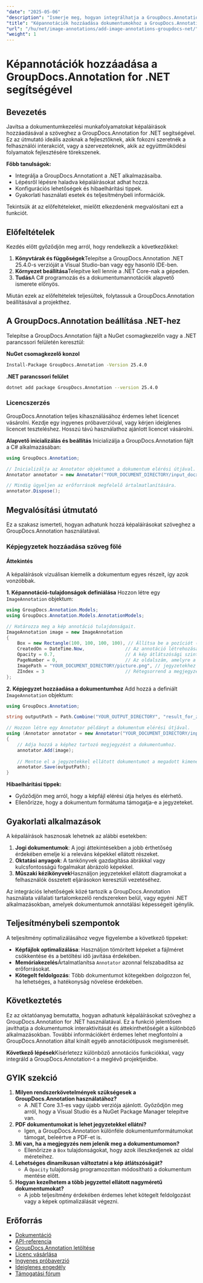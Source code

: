 ```yaml
---
"date": "2025-05-06"
"description": "Ismerje meg, hogyan integrálhatja a GroupDocs.Annotationt .NET-projektjeibe, hogy képaláírásokkal gazdagítsa dokumentumait. Javítsa a felhasználói elköteleződést és egyszerűsítse az együttműködést."
"title": "Képannotációk hozzáadása dokumentumokhoz a GroupDocs.Annotation for .NET használatával"
"url": "/hu/net/image-annotations/add-image-annotations-groupdocs-net/"
"weight": 1
---
```


# Képannotációk hozzáadása a GroupDocs.Annotation for .NET segítségével

## Bevezetés

Javítsa a dokumentumkezelési munkafolyamatokat képaláírások hozzáadásával a szöveghez a GroupDocs.Annotation for .NET segítségével. Ez az útmutató ideális azoknak a fejlesztőknek, akik fokozni szeretnék a felhasználói interakciót, vagy a szervezeteknek, akik az együttműködési folyamatok fejlesztésére törekszenek.

**Főbb tanulságok:**
- Integrálja a GroupDocs.Annotationt a .NET alkalmazásaiba.
- Lépésről lépésre haladva képaláírásokat adhat hozzá.
- Konfigurációs lehetőségek és hibaelhárítási tippek.
- Gyakorlati használati esetek és teljesítménybeli információk.

Tekintsük át az előfeltételeket, mielőtt elkezdenénk megvalósítani ezt a funkciót.

## Előfeltételek
Kezdés előtt győződjön meg arról, hogy rendelkezik a következőkkel:

1. **Könyvtárak és függőségek**Telepítse a GroupDocs.Annotation .NET 25.4.0-s verzióját a Visual Studio-ban vagy egy hasonló IDE-ben.
2. **Környezet beállítása**Telepítve kell lennie a .NET Core-nak a gépeden.
3. **Tudás**A C# programozás és a dokumentumannotációk alapvető ismerete előnyös.

Miután ezek az előfeltételek teljesültek, folytassuk a GroupDocs.Annotation beállításával a projekthez.

## A GroupDocs.Annotation beállítása .NET-hez
Telepítse a GroupDocs.Annotation fájlt a NuGet csomagkezelőn vagy a .NET parancssori felületén keresztül:

**NuGet csomagkezelő konzol**
```bash
Install-Package GroupDocs.Annotation -Version 25.4.0
```

**.NET parancssori felület**
```bash
dotnet add package GroupDocs.Annotation --version 25.4.0
```

### Licencszerzés
GroupDocs.Annotation teljes kihasználásához érdemes lehet licencet vásárolni. Kezdje egy ingyenes próbaverzióval, vagy kérjen ideiglenes licencet teszteléshez. Hosszú távú használathoz ajánlott licencet vásárolni.

**Alapvető inicializálás és beállítás**
Inicializálja a GroupDocs.Annotation fájlt a C# alkalmazásában:

```csharp
using GroupDocs.Annotation;

// Inicializálja az Annotator objektumot a dokumentum elérési útjával.
Annotator annotator = new Annotator("YOUR_DOCUMENT_DIRECTORY/input_docx.docx");

// Mindig ügyeljen az erőforrások megfelelő ártalmatlanítására.
annotator.Dispose();
```

## Megvalósítási útmutató
Ez a szakasz ismerteti, hogyan adhatunk hozzá képaláírásokat szöveghez a GroupDocs.Annotation használatával.

### Képjegyzetek hozzáadása szöveg fölé
#### Áttekintés
A képaláírások vizuálisan kiemelik a dokumentum egyes részeit, így azok vonzóbbak.

**1. Képannotáció-tulajdonságok definiálása**
Hozzon létre egy `ImageAnnotation` objektum:

```csharp
using GroupDocs.Annotation.Models;
using GroupDocs.Annotation.Models.AnnotationModels;

// Határozza meg a kép annotáció tulajdonságait.
ImageAnnotation image = new ImageAnnotation
{
    Box = new Rectangle(100, 100, 100, 100), // Állítsa be a pozíciót (X, Y) és a méretet (szélesség, magasság).
    CreatedOn = DateTime.Now,               // Az annotáció létrehozásának időbélyege.
    Opacity = 0.7,                          // A kép átlátszósági szintje.
    PageNumber = 0,                         // Az oldalszám, amelyre a jegyzetet helyezni kell.
    ImagePath = "YOUR_DOCUMENT_DIRECTORY/picture.png", // jegyzetekhez használt képfájl elérési útja.
    ZIndex = 3                              // Rétegsorrend a megjegyzések rendereléséhez.
};
```

**2. Képjegyzet hozzáadása a dokumentumhoz**
Add hozzá a definiált `ImageAnnotation` objektum:

```csharp
using GroupDocs.Annotation;

string outputPath = Path.Combine("YOUR_OUTPUT_DIRECTORY", "result_for_zIndex.docx");

// Hozzon létre egy Annotator példányt a dokumentum elérési útjával.
using (Annotator annotator = new Annotator("YOUR_DOCUMENT_DIRECTORY/input_docx.docx"))
{
    // Adja hozzá a képhez tartozó megjegyzést a dokumentumhoz.
    annotator.Add(image);
    
    // Mentse el a jegyzetekkel ellátott dokumentumot a megadott kimeneti elérési úton.
    annotator.Save(outputPath);
}
```

**Hibaelhárítási tippek:**
- Győződjön meg arról, hogy a képfájl elérési útja helyes és elérhető.
- Ellenőrizze, hogy a dokumentum formátuma támogatja-e a jegyzeteket.

## Gyakorlati alkalmazások
A képaláírások hasznosak lehetnek az alábbi esetekben:

1. **Jogi dokumentumok**: A jogi áttekintésekben a jobb érthetőség érdekében emelje ki a releváns képekkel ellátott részeket.
2. **Oktatási anyagok**: A tankönyvek gazdagítása ábrákkal vagy kulcsfontosságú fogalmakat ábrázoló képekkel.
3. **Műszaki kézikönyvek**Használjon jegyzetekkel ellátott diagramokat a felhasználók összetett eljárásokon keresztüli vezetéséhez.

Az integrációs lehetőségek közé tartozik a GroupDocs.Annotation használata vállalati tartalomkezelő rendszereken belül, vagy egyéni .NET alkalmazásokban, amelyek dokumentumok annotálási képességeit igénylik.

## Teljesítménybeli szempontok
A teljesítmény optimalizálásához vegye figyelembe a következő tippeket:
- **Képfájlok optimalizálása**: Használjon tömörített képeket a fájlméret csökkentése és a betöltési idő javítása érdekében.
- **Memóriakezelés**Ártalmatlanítsa `Annotator` azonnal felszabadítsa az erőforrásokat.
- **Kötegelt feldolgozás**: Több dokumentumot kötegekben dolgozzon fel, ha lehetséges, a hatékonyság növelése érdekében.

## Következtetés
Ez az oktatóanyag bemutatta, hogyan adhatunk képaláírásokat szöveghez a GroupDocs.Annotation for .NET használatával. Ez a funkció jelentősen javíthatja a dokumentumok interaktivitását és áttekinthetőségét a különböző alkalmazásokban. További információkért érdemes lehet megfontolni a GroupDocs.Annotation által kínált egyéb annotációtípusok megismerését.

**Következő lépések**Kísérletezz különböző annotációs funkciókkal, vagy integráld a GroupDocs.Annotation-t a meglévő projektjeidbe.

## GYIK szekció
1. **Milyen rendszerkövetelmények szükségesek a GroupDocs.Annotation használatához?**
   - A .NET Core 3.1-es vagy újabb verziója ajánlott. Győződjön meg arról, hogy a Visual Studio és a NuGet Package Manager telepítve van.
2. **PDF dokumentumokat is lehet jegyzetekkel ellátni?**
   - Igen, a GroupDocs.Annotation különféle dokumentumformátumokat támogat, beleértve a PDF-et is.
3. **Mi van, ha a megjegyzés nem jelenik meg a dokumentumomon?**
   - Ellenőrizze a `Box` tulajdonságokat, hogy azok illeszkedjenek az oldal méreteihez.
4. **Lehetséges dinamikusan változtatni a kép átlátszóságát?**
   - A `Opacity` tulajdonság programozottan módosítható a dokumentum mentése előtt.
5. **Hogyan kezelhetem a több jegyzettel ellátott nagyméretű dokumentumokat?**
   - A jobb teljesítmény érdekében érdemes lehet kötegelt feldolgozást vagy a képek optimalizálását végezni.

## Erőforrás
- [Dokumentáció](https://docs.groupdocs.com/annotation/net/)
- [API-referencia](https://reference.groupdocs.com/annotation/net/)
- [GroupDocs.Annotation letöltése](https://releases.groupdocs.com/annotation/net/)
- [Licenc vásárlása](https://purchase.groupdocs.com/buy)
- [Ingyenes próbaverzió](https://releases.groupdocs.com/annotation/net/)
- [Ideiglenes engedély](https://purchase.groupdocs.com/temporary-license/)
- [Támogatási fórum](https://forum.groupdocs.com/c/annotation/)
